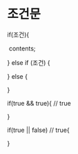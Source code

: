 # 조건문

if(조건){

​	contents;

} else if (조건) {



} else {

}





if(true && true){ // true

}

if(true || false) // true{

}